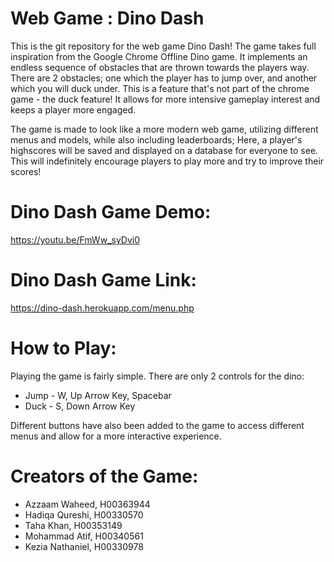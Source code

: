 # Web Game : Dino Dash

This is the git repository for the web game Dino Dash! The game takes full inspiration from the Google Chrome Offline Dino game. It implements an endless sequence of
obstacles that are thrown towards the players way. There are 2 obstacles; one which the player has to jump over, and another which you will duck under. This is a feature
that's not part of the chrome game - the duck feature! It allows for more intensive gameplay interest and keeps a player more engaged. 

The game is made to look like a more modern web game, utilizing different menus and models, while also including leaderboards; Here, a player's highscores will be saved
and displayed on a database for everyone to see. This will indefinitely encourage players to play more and try to improve their scores!

# Dino Dash Game Demo:
https://youtu.be/FmWw_syDvi0

# Dino Dash Game Link:
https://dino-dash.herokuapp.com/menu.php


# How to Play:

Playing the game is fairly simple. There are only 2 controls for the dino:
  - Jump - W, Up Arrow Key, Spacebar
  - Duck - S, Down Arrow Key
  
Different buttons have also been added to the game to access different menus and allow for a more interactive experience.

# Creators of the Game:
 - Azzaam Waheed, H00363944
 - Hadiqa Qureshi, H00330570
 - Taha Khan, H00353149
 - Mohammad Atif, H00340561
 - Kezia Nathaniel, H00330978
